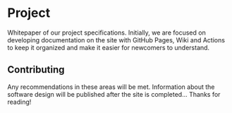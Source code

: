 # Project
Whitepaper of our project specifications. Initially, we are focused on developing documentation on the site with GitHub Pages, Wiki and Actions to keep it organized and make it easier for newcomers to understand.

## Contributing
Any recommendations in these areas will be met. Information about the software design will be published after the site is completed... Thanks for reading!
